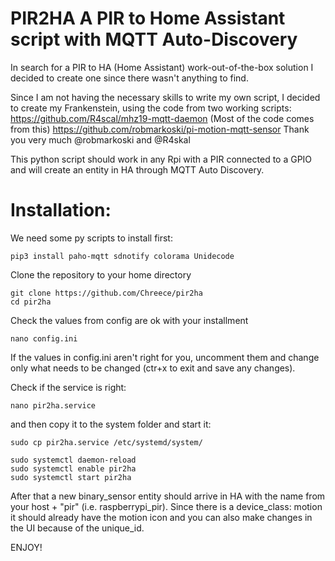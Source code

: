 # PIR2HA A PIR to Home Assistant script with MQTT Auto-Discovery
In search for a PIR to HA (Home Assistant) work-out-of-the-box solution I decided to create one since there wasn't anything to find.

Since I am not having the necessary skills to write my own script, I decided to create my Frankenstein, using the code from two working scripts:
https://github.com/R4scal/mhz19-mqtt-daemon (Most of the code comes from this)
https://github.com/robmarkoski/pi-motion-mqtt-sensor 
Thank you very much @robmarkoski and @R4skal

This python script should work in any Rpi with a PIR connected to a GPIO and will create an entity in HA through MQTT Auto Discovery.

# Installation:
We need some py scripts to install first:
```
pip3 install paho-mqtt sdnotify colorama Unidecode
```
Clone the repository to your home directory
```
git clone https://github.com/Chreece/pir2ha
cd pir2ha
```

Check the values from config are ok with your installment
```
nano config.ini
```
If the values in config.ini aren't right for you, uncomment them and change only what needs to be changed (ctr+x to exit and save any changes).

Check if the service is right:
```
nano pir2ha.service
```
and then copy it to the system folder and start it:
```
sudo cp pir2ha.service /etc/systemd/system/

sudo systemctl daemon-reload
sudo systemctl enable pir2ha
sudo systemctl start pir2ha
```

After that a new binary_sensor entity should arrive in HA with the name from your host + "pir" (i.e. raspberrypi_pir).
Since there is a device_class: motion it should already have the motion icon and you can also make changes in the UI because of the unique_id.

ENJOY!
